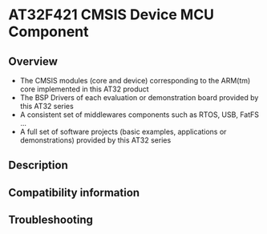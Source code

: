 # AT32F421 CMSIS Device MCU Component

## Overview

   * The CMSIS modules (core and device) corresponding to the ARM(tm) core implemented in this AT32 product
   * The BSP Drivers of each evaluation or demonstration board provided by this AT32 series
   * A consistent set of middlewares components such as RTOS, USB, FatFS ...
   * A full set of software projects (basic examples, applications or demonstrations) provided by this AT32 series

## Description



## Compatibility information



## Troubleshooting

